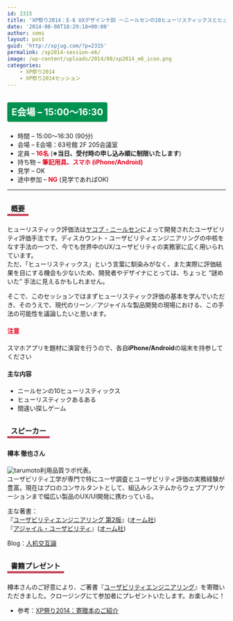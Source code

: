 ```yaml
---
id: 2315
title: 'XP祭り2014：E-6 UXデザイン十訓 ～ニールセンの10ヒューリスティックスとヒューリスティック評価法～【ワークショップ】'
date: '2014-08-08T18:29:18+00:00'
author: semi
layout: post
guid: 'http://xpjug.com/?p=2315'
permalink: /xp2014-session-e6/
image: /wp-content/uploads/2014/08/xp2014_e6_icon.png
categories:
    - XP祭り2014
    - XP祭り2014セッション
---
```


## <span style="color:#FFFFFF; background-color:#009250; margin:0 0 30px 0; padding:10px 10px; border-radius:4px; line-height:2.5;">E会場 – 15:00～16:30</span>

- 時間 – 15:00～16:30 (90分)
- 会場 – E会場：63号館 2F 205会議室
- 定員 – <span style="color:#E7001D; font-weight: bold;">16名</span> (<span style="font-weight: bold;">※当日、受付時の申し込み順に制限いたします</span>)
- 持ち物 – <span style="color:#E7001D; font-weight: bold;">筆記用具、スマホ (iPhone/Android)</span>
- 見学 – OK
- 途中参加 – <span style="color:#E7001D; font-weight: bold;">NG</span> (見学であればOK)

---

### <span style="margin:0 0 10px 0; padding:2px 8px; border-width:0 0 5px 0; border-color:#C6485B; border-style:solid; line-height:2.5;">概要</span>

ヒューリスティック評価法は[ヤコブ・ニールセン](http://goo.gl/7kySpQ)によって開発されたユーザビリティ評価手法です。ディスカウント・ユーザビリティエンジニアリングの中核をなす手法の一つで、今でも世界中のUX/ユーザビリティの実務家に広く用いられています。  
ただ、「ヒューリスティックス」という言葉に馴染みがなく、また実際に評価結果を目にする機会も少ないため、開発者やデザイナにとっては、ちょっと “謎めいた” 手法に見えるかもしれません。

そこで、このセッションではまずヒューリスティック評価の基本を学んでいただき、そのうえで、現代のリーン／アジャイルな製品開発の現場における、この手法の可能性を議論したいと思います。

#### <span style="color:#E7001D; font-weight: bold; line-height:1.5;">注意</span>

スマホアプリを題材に演習を行うので、各自<span style="font-weight: bold;">iPhone/Android</span>の端末を持参してください

#### <span style="line-height:1.5;">主な内容</span>

- ニールセンの10ヒューリスティックス
- ヒューリスティックあるある
- 間違い探しゲーム

### <span style="margin:0 0 10px 0; padding:2px 8px; border-width:0 0 5px 0; border-color:#C6485B; border-style:solid; line-height:2.5;">スピーカー</span>

#### <span style="line-height:1.5;">樽本 徹也さん</span>

![tarumoto](http://xpjug.com/wp-content/uploads/2013/07/tarumoto.jpg)利用品質ラボ代表。  
ユーザビリティ工学が専門で特にユーザ調査とユーザビリティ評価の実務経験が豊富。現在はプロのコンサルタントとして、組込みシステムからウェブアプリケーションまで幅広い製品のUX/UI開発に携わっている。

主な著書：  
『[ユーザビリティエンジニアリング 第2版](http://shop.ohmsha.co.jp/shopdetail/000000000532/02-09-B5-03/)』([オーム社](http://www.ohmsha.co.jp/))  
『[アジャイル・ユーザビリティ](http://shop.ohmsha.co.jp/shopdetail/000000001557/02-09-B5-03/)』([オーム社](http://www.ohmsha.co.jp/))

Blog：[人机交互論](http://www.usablog.jp/)

### <span style="margin:0 0 10px 0; padding:2px 8px; border-width:0 0 5px 0; border-color:#C6485B; border-style:solid; line-height:2.5;">書籍プレゼント</span>

樽本さんのご好意により、ご著書『[ユーザビリティエンジニアリング](http://shop.ohmsha.co.jp/shop/shopdetail.html?brandcode=000000000532)』を寄贈いただきました。クロージングにて参加者にプレゼントいたします。お楽しみに！

- 参考：[XP祭り2014：寄贈本のご紹介](http://xpjug.com/xp2014-presentation-copy/)